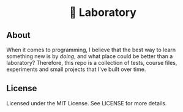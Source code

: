 <h1 align="center">🧪 Laboratory</h1>

## About
When it comes to programming, I believe that the best way to learn something new is by *doing*, and what place could be better than a laboratory? Therefore, this repo is a collection of tests, course files, experiments and small projects that I've built over time.

## License
Licensed under the MIT License. See LICENSE for more details.
